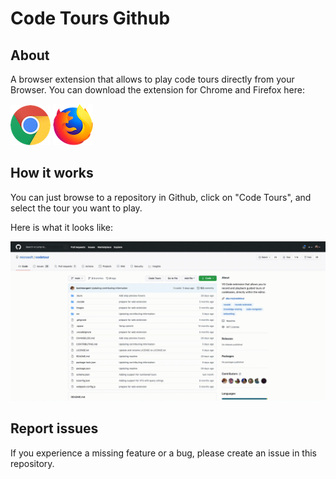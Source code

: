 # Code Tours Github

## About

A browser extension that allows to play code tours directly from your Browser.
You can download the extension for Chrome and Firefox here:

[![Chrome](assets/chrome.png 'Chrome')](https://chrome.google.com/webstore/detail/code-tours-github/emmipndjppboloecpfgnckbkcehhhpkc)
[![Firefox](assets/firefox.png 'Firefox')](https://addons.mozilla.org/en-US/firefox/addon/code-tours-github)

## How it works

You can just browse to a repository in Github, click on "Code Tours", and select
the tour you want to play.

Here is what it looks like:

![](assets/codetour.gif)

## Report issues

If you experience a missing feature or a bug, please create an issue in this
repository.
